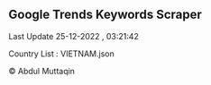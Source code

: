 

## Google Trends Keywords Scraper 
 
Last Update 25-12-2022 , 03:21:42

Country List :
VIETNAM.json



© Abdul Muttaqin 
